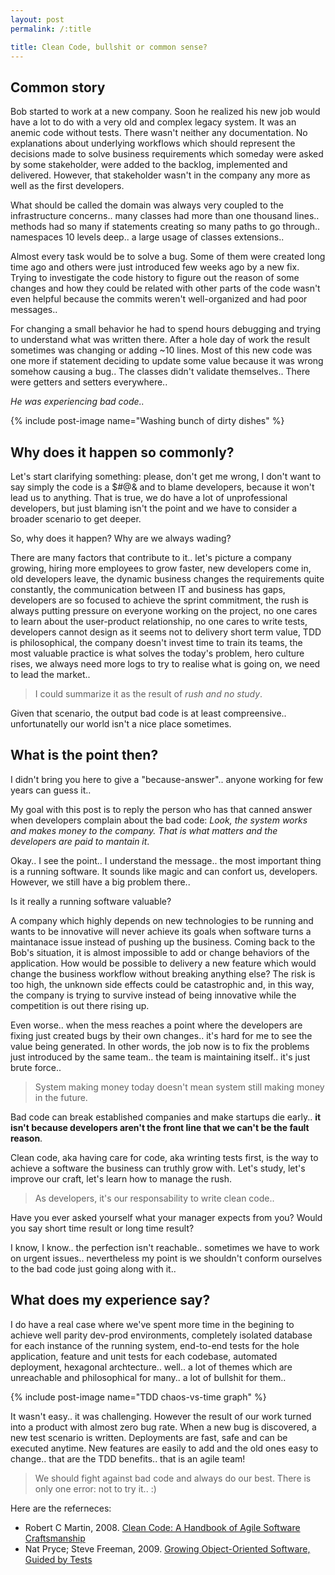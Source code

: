 ```yaml
---
layout: post
permalink: /:title

title: Clean Code, bullshit or common sense?
---
```


## Common story

Bob started to work at a new company. Soon he realized his new job would have a
lot to do with a very old and complex legacy system. It was an anemic code
without tests. There wasn't neither any documentation. No explanations about
underlying workflows which should represent the decisions made to solve business
requirements which someday were asked by some stakeholder, were added to the
backlog, implemented and delivered. However, that stakeholder wasn't in the
company any more as well as the first developers.

What should be called the domain was always very coupled to the infrastructure
concerns.. many classes had more than one thousand lines.. methods had so many
if statements creating so many paths to go through.. namespaces 10 levels deep..
a large usage of classes extensions..

Almost every task would be to solve a bug. Some of them were created long time
ago and others were just introduced few weeks ago by a new fix. Trying to
investigate the code history to figure out the reason of some changes and how
they could be related with other parts of the code wasn't even helpful because
the commits weren't well-organized and had poor messages..

For changing a small behavior he had to spend hours debugging and trying to
understand what was written there. After a hole day of work the result sometimes
was changing or adding ~10 lines. Most of this new code was one more if
statement deciding to update some value because it was wrong somehow causing a
bug.. The classes didn't validate themselves.. There were getters and setters
everywhere..

_He was experiencing bad code.._

{% include post-image name="Washing bunch of dirty dishes" %}

## Why does it happen so commonly?

Let's start clarifying something: please, don't get me wrong, I don't want to
say simply the code is a $#@& and to blame developers, because it won't lead us
to anything. That is true, we do have a lot of unprofessional developers, but
just blaming isn't the point and we have to consider a broader scenario to get
deeper.

So, why does it happen? Why are we always wading?

There are many factors that contribute to it.. let's picture a company growing,
hiring more employees to grow faster, new developers come in, old developers
leave, the dynamic business changes the requirements quite constantly, the
communication between IT and business has gaps, developers are so focused to
achieve the sprint commitment, the rush is always putting pressure on everyone
working on the project, no one cares to learn about the user-product
relationship, no one cares to write tests, developers cannot design as it seems
not to delivery short term value, TDD is philosophical, the company doesn't
invest time to train its teams, the most valuable practice is what solves the
today's problem, hero culture rises, we always need more logs to try to realise
what is going on, we need to lead the market..

> I could summarize it as the result of _rush and no study_.

Given that scenario, the output bad code is at least compreensive..
unfortunatelly our world isn't a nice place sometimes.

## What is the point then?

I didn't bring you here to give a "because-answer".. anyone working for few
years can guess it..

My goal with this post is to reply the person who has that canned answer when
developers complain about the bad code: _Look, the system works and makes money
to the company. That is what matters and the developers are paid to mantain it_.

Okay.. I see the point.. I understand the message.. the most important thing is
a running software. It sounds like magic and can confort us, developers.
However, we still have a big problem there..

Is it really a running software valuable?

A company which highly depends on new technologies to be running and wants to be
innovative will never achieve its goals when software turns a maintanace issue
instead of pushing up the business. Coming back to the Bob's situation, it is
almost impossible to add or change behaviors of the application. How would be
possible to delivery a new feature which would change the business workflow
without breaking anything else? The risk is too high, the unknown side effects
could be catastrophic and, in this way, the company is trying to survive instead
of being innovative while the competition is out there rising up.

Even worse.. when the mess reaches a point where the developers are fixing just
created bugs by their own changes.. it's hard for me to see the value being
generated. In other words, the job now is to fix the problems just introduced by
the same team.. the team is maintaining itself.. it's just brute force..

> System making money today doesn't mean system still making money in the
> future.

Bad code can break established companies and make startups die early.. **it
isn't because developers aren't the front line that we can't be the fault
reason**.

Clean code, aka having care for code, aka wrinting tests first, is the way to
achieve a software the business can truthly grow with. Let's study, let's
improve our craft, let's learn how to manage the rush.

> As developers, it's our responsability to write clean code..

Have you ever asked yourself what your manager expects from you? Would you say
short time result or long time result?

I know, I know.. the perfection isn't reachable.. sometimes we have to work on
urgent issues.. nevertheless my point is we shouldn't conform ourselves to the
bad code just going along with it..

## What does my experience say?

I do have a real case where we've spent more time in the begining to achieve
well parity dev-prod environments, completely isolated database for each
instance of the running system, end-to-end tests for the hole application,
feature and unit tests for each codebase, automated deployment, hexagonal
archtecture.. well.. a lot of themes which are unreachable and philosophical for
many.. a lot of bullshit for them..

{% include post-image name="TDD chaos-vs-time graph" %}

It wasn't easy.. it was challenging. However the result of our work turned into
a product with almost zero bug rate. When a new bug is discovered, a new test
scenario is written. Deployments are fast, safe and can be executed anytime. New
features are easily to add and the old ones easy to change.. that are the TDD
benefits.. that is an agile team!

> We should fight against bad code and always do our best. There is only
> one error: not to try it.. :)

Here are the referneces:

* Robert C Martin, 2008. [Clean Code: A Handbook of Agile Software Craftsmanship](https://www.amazon.com/Clean-Code-Handbook-Software-Craftsmanship/dp/0132350882)
* Nat Pryce; Steve Freeman, 2009. [Growing Object-Oriented Software, Guided by Tests](https://www.amazon.com/Growing-Object-Oriented-Software-Guided-Tests/dp/0321503627)
